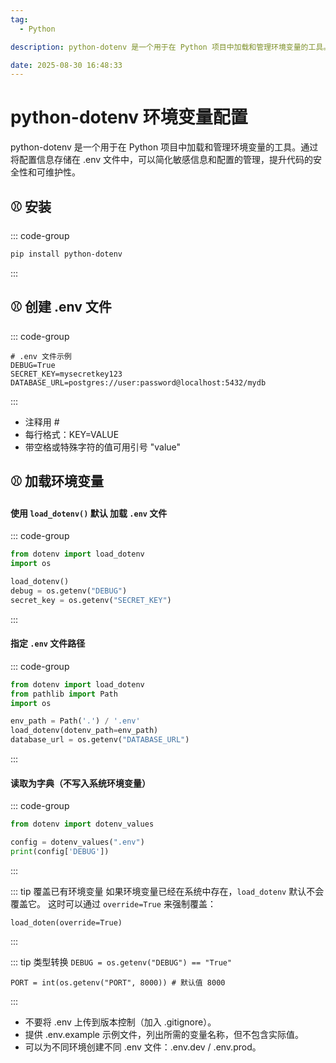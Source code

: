 ```yaml
---
tag:
  - Python

description: python-dotenv 是一个用于在 Python 项目中加载和管理环境变量的工具。通过将配置信息存储在 .env 文件中，可以简化敏感信息和配置的管理，提升代码的安全性和可维护性。

date: 2025-08-30 16:48:33
---
```


# python-dotenv 环境变量配置

python-dotenv 是一个用于在 Python 项目中加载和管理环境变量的工具。通过将配置信息存储在 .env 文件中，可以简化敏感信息和配置的管理，提升代码的安全性和可维护性。

## ⚾ 安装

::: code-group

```bash [] {}
pip install python-dotenv
```

:::

## ⚾ 创建 .env 文件

::: code-group

```.env [.env] {}
# .env 文件示例
DEBUG=True
SECRET_KEY=mysecretkey123
DATABASE_URL=postgres://user:password@localhost:5432/mydb

```

:::

- 注释用 #
- 每行格式：KEY=VALUE
- 带空格或特殊字符的值可用引号 "value"

## ⚾ 加载环境变量

#### 使用 `load_dotenv()` 默认 加载 `.env` 文件

::: code-group

```python [] {}
from dotenv import load_dotenv
import os

load_dotenv()
debug = os.getenv("DEBUG")
secret_key = os.getenv("SECRET_KEY")

```

:::

#### 指定 `.env` 文件路径

::: code-group

```python [] {}
from dotenv import load_dotenv
from pathlib import Path
import os

env_path = Path('.') / '.env'
load_dotenv(dotenv_path=env_path)
database_url = os.getenv("DATABASE_URL")

```

:::

#### 读取为字典（不写入系统环境变量）

::: code-group

```python [] {}
from dotenv import dotenv_values

config = dotenv_values(".env")
print(config['DEBUG'])

```

:::

::: tip 覆盖已有环境变量
如果环境变量已经在系统中存在，`load_dotenv` 默认不会覆盖它。
这时可以通过 `override=True` 来强制覆盖：

`load_doten(override=True)`

:::

::: tip 类型转换
`DEBUG = os.getenv("DEBUG") == "True"`

`PORT = int(os.getenv("PORT", 8000)) # 默认值 8000`

:::

- 不要将 .env 上传到版本控制（加入 .gitignore）。
- 提供 .env.example 示例文件，列出所需的变量名称，但不包含实际值。
- 可以为不同环境创建不同 .env 文件：.env.dev / .env.prod。
